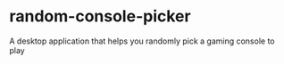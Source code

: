 # random-console-picker
A desktop application that helps you randomly pick a gaming console to play
